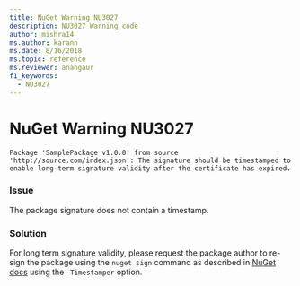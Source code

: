 ```yaml
---
title: NuGet Warning NU3027
description: NU3027 Warning code
author: mishra14
ms.author: karann
ms.date: 8/16/2018
ms.topic: reference
ms.reviewer: anangaur
f1_keywords: 
  - NU3027
---
```


# NuGet Warning NU3027

```
Package 'SamplePackage v1.0.0' from source 'http://source.com/index.json': The signature should be timestamped to enable long-term signature validity after the certificate has expired.
```

### Issue

The package signature does not contain a timestamp.


### Solution

For long term signature validity, please request the package author to re-sign the package using the `nuget sign` command as described in [NuGet docs](https://docs.microsoft.com/en-us/nuget/create-packages/sign-a-package) using the `-Timestamper` option.


